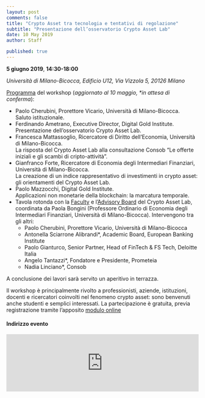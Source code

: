 ```yaml
---
layout: post
comments: false
title: "Crypto Asset tra tecnologia e tentativi di regolazione"
subtitle: "Presentazione dell’osservatorio Crypto Asset Lab"
date: 10 May 2019
author: Staff

published: true
---
```


**5 giugno 2019**, **14:30-18:00**

*Università di Milano-Bicocca, Edificio U12, Via Vizzola 5, 20126 Milano*

[Programma](https://www.google.com/url?q=http://cryptoassetlab.diseade.unimib.it/docs/20190605-presentazione-cal.pdf&sa=D&ust=1557443334984000&usg=AFQjCNEEoz2kJKuOFxYLVQuk1gs6yehYQQ) del workshop
(*aggiornato al 10 maggio, \*in attesa di conferma*):

- Paolo Cherubini, Prorettore Vicario, Università di Milano-Bicocca.  
Saluto istituzionale.
- Ferdinando Ametrano, Executive Director, Digital Gold Institute.  
Presentazione dell’osservatorio Crypto Asset Lab.
- Francesca Mattassoglio, Ricercatore di Diritto dell’Economia, Università di Milano-Bicocca.  
La risposta del Crypto Asset Lab alla consultazione Consob “Le offerte iniziali e gli scambi di cripto-attività”.
- Gianfranco Forte, Ricercatore di Economia degli Intermediari Finanziari, Università di Milano-Bicocca.  
La creazione di un indice rappresentativo di investimenti in crypto asset: gli orientamenti del Crypto Asset Lab.
- Paolo Mazzocchi, Digital Gold Institute.  
Applicazioni non monetarie della blockchain: la marcatura temporale.
- Tavola rotonda con la [Faculty](/faculty/) e l’[Advisory Board](/advisory-board/) del Crypto Asset Lab, coordinata da Paola Bongini (Professore Ordinario di Economia degli Intermediari Finanziari, Università di Milano-Bicocca). Intervengono tra gli altri:
  - Paolo Cherubini, Prorettore Vicario, Università di Milano-Bicocca
  - Antonella Sciarrone Alibrandi*, Academic Board, European Banking Institute
  - Paolo Gianturco, Senior Partner, Head of FinTech & FS Tech, Deloitte Italia
  - Angelo Tantazzi*, Fondatore e Presidente, Prometeia
  - Nadia Linciano*, Consob

A conclusione dei lavori sarà servito un aperitivo in terrazza.

Il workshop è principalmente rivolto a professionisti, aziende, istituzioni, docenti e ricercatori coinvolti nel fenomeno crypto asset: sono benvenuti anche studenti e semplici interessati. La partecipazione è gratuita, previa registrazione tramite l’apposito [modulo online](https://docs.google.com/forms/d/e/1FAIpQLSeI4YDiaNdSCOr2h0QXa9qDUSmmsFqtdgsk6j4_x8FcVgK84Q/viewform)

#### Indirizzo evento

<iframe src="https://www.google.com/maps/embed?pb=!1m18!1m12!1m3!1d2795.724730599951!2d9.210350970159201!3d45.51561964392843!2m3!1f0!2f0!3f0!3m2!1i1024!2i768!4f13.1!3m3!1m2!1s0x4786c7462e865061%3A0x34595440cca7155a!2s11%C2%B0+Piano+Residenza+Universitaria+Bicocca+U12!5e0!3m2!1sen!2sit!4v1557329984145!5m2!1sen!2sit"  width="100%" height="auto" frameborder="0" style="border:0" allowfullscreen></iframe>
